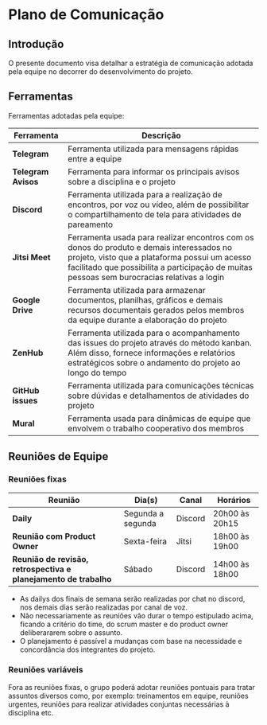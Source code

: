# Plano de Comunicação

## Introdução

O presente documento visa detalhar a estratégia de comunicação adotada pela equipe no decorrer do desenvolvimento do projeto.

## Ferramentas

Ferramentas adotadas pela equipe:

| Ferramenta          | Descrição                                                                                                                                                                                                                                |
| ------------------- | ---------------------------------------------------------------------------------------------------------------------------------------------------------------------------------------------------------------------------------------- |
| **Telegram**        | Ferramenta utilizada para mensagens rápidas entre a equipe                                                                                                                                                                               |
| **Telegram Avisos** | Ferramenta para informar os principais avisos sobre a disciplina e o projeto                                                                                                                                                             |
| **Discord**         | Ferramenta utilizada para a realização de encontros, por voz ou vídeo, além de possibilitar o compartilhamento de tela para atividades de pareamento                                                                                     |
| **Jitsi Meet**      | Ferramenta usada para realizar encontros com os donos do produto e demais interessados no projeto, visto que a plataforma possui um acesso facilitado que possibilita a participação de muitas pessoas sem burocracias relativas a login |
| **Google Drive**    | Ferramenta utilizada para armazenar documentos, planilhas, gráficos e demais recursos documentais gerados pelos membros da equipe durante a elaboração do projeto                                                                        |
| **ZenHub**          | Ferramenta utilizada para o acompanhamento das issues do projeto através do método kanban. Além disso, fornece informações e relatórios estratégicos sobre o andamento do projeto ao longo do tempo                                      |
| **GitHub issues**   | Ferramenta utilizada para comunicações técnicas sobre dúvidas e detalhamentos de atividades do projeto                                                                                                                                   |
| **Mural**           | Ferramenta usada para dinâmicas de equipe que envolvem o trabalho cooperativo dos membros                                                                                                                                                |

## Reuniões de Equipe

### Reuniões fixas

| Reunião                                                          | Dia(s)            | Canal   | Horários       |
| ---------------------------------------------------------------- | ----------------- | ------- | -------------- |
| **Daily**                                                        | Segunda a segunda | Discord | 20h00 às 20h15 |
| **Reunião com Product Owner**                                    | Sexta-feira       | Jitsi   | 18h00 às 19h00 |
| **Reunião de revisão, retrospectiva e planejamento de trabalho** | Sábado            | Discord | 14h00 às 18h00 |

- As dailys dos finais de semana serão realizadas por chat no discord, nos demais dias serão realizadas por canal de voz.
- Não necessariamente as reuniões vão durar o tempo estipulado acima, ficando a critério do time, do scrum master e do product owner deliberararem sobre o assunto.
- O planejamento é passível a mudanças com base na necessidade e concordância dos integrantes do projeto.

### Reuniões variáveis

Fora as reuniões fixas, o grupo poderá adotar reuniões pontuais para tratar assuntos diversos como, por exemplo: treinamentos em equipe, reuniões urgentes, reuniões para realizar atividades conjuntas necessárias à disciplina etc.
